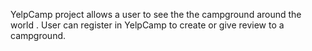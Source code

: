 YelpCamp project  allows a user to see the the campground around the world . User can register in YelpCamp to create or give review to a campground.
